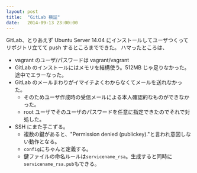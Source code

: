 ```yaml
---
layout: post
title:  "GitLab 検証"
date:   2014-09-13 23:00:00
---
```


GitLab、とりあえず Ubuntu Server 14.04 にインストールしてユーザつくってリポジトリ立てて push するところまでできた。
ハマったところは、

- vagrant のユーザ/パスワードは vagrant/vagrant
- GitLab のインストールにはメモリを結構使う。512MB じゃ足りなかった。途中でエラーなった。
- GitLab のメールまわりがイマイチよくわからなくてメールを送れなかった。
    - そのためユーザ作成時の受信メールによる本人確認的なものができなかった。
    - root ユーザでそのユーザのパスワードを任意に指定できたのでそれで対処した。
- SSH にまた手こずる。
    - 複数の鍵があると、"Permission denied (publickey)."と言われ意図しない動作となる。
    - `config`にちゃんと定義する。
    - 鍵ファイルの命名ルールは`servicename_rsa`。生成すると同時に`servicename_rsa.pub`もできる。
